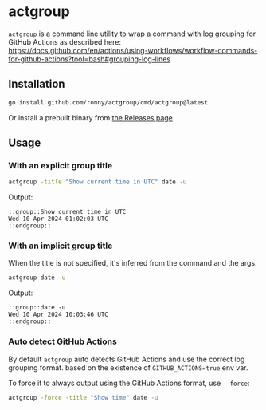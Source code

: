 # actgroup

`actgroup` is a command line utility to wrap a command with log grouping for GitHub Actions
as described here:
https://docs.github.com/en/actions/using-workflows/workflow-commands-for-github-actions?tool=bash#grouping-log-lines

## Installation

```sh
go install github.com/ronny/actgroup/cmd/actgroup@latest
```

Or install a prebuilt binary from [the Releases page](https://github.com/ronny/actgroup/releases).

## Usage

### With an explicit group title

```sh
actgroup -title "Show current time in UTC" date -u
```

Output:

```
::group::Show current time in UTC
Wed 10 Apr 2024 01:02:03 UTC
::endgroup::
```

### With an implicit group title

When the title is not specified, it's inferred from the command and the args.

```sh
actgroup date -u
```

Output:

```
::group::date -u
Wed 10 Apr 2024 10:03:46 UTC
::endgroup::
```

### Auto detect GitHub Actions

By default `actgroup` auto detects GitHub Actions and use the correct log grouping format.
based on the existence of `GITHUB_ACTIONS=true` env var.

To force it to always output using the GitHub Actions format, use `--force`:

```sh
actgroup -force -title "Show time" date -u
```

